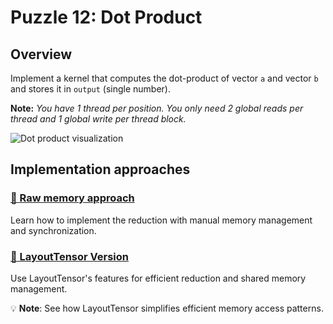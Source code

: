 # Puzzle 12: Dot Product

## Overview

Implement a kernel that computes the dot-product of vector `a` and vector `b` and stores it in `output` (single number).

**Note:** _You have 1 thread per position. You only need 2 global reads per thread and 1 global write per thread block._

![Dot product visualization](./media/videos/720p30/puzzle_12_viz.gif)

## Implementation approaches

### [🔰 Raw memory approach](./raw.md)
Learn how to implement the reduction with manual memory management and synchronization.

### [📐 LayoutTensor Version](./layout_tensor.md)
Use LayoutTensor's features for efficient reduction and shared memory management.

💡 **Note**: See how LayoutTensor simplifies efficient memory access patterns.
